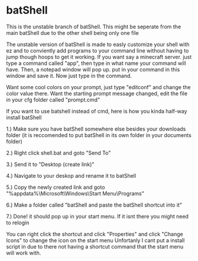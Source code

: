 # batShell
This is the unstable branch of batShell. This might be seperate from the main batShell due to the other shell being only one file

  The unstable version of batShell is made to easly customize your shell with ez and to conviently add programs to your command line without having to jump though hoops to get it working. If you want say a minecraft server. just type a command called "app", then type in what name your command will have. Then, a notepad window will pop up. put in your command in this window and save it. Now just type in the command.

  Want some cool colors on your prompt, just type "editconf" and change the color value there. Want the starting prompt message changed, edit the file in your cfg folder called "prompt.cmd"

If you want to use batshell instead of cmd, here is how you kinda half-way install batShell

1.) Make sure you have batShell somewhere else besides your downloads folder (it is reccomended to put batShell in its own folder in your documents folder)

2.) Right click shell.bat and goto "Send To"

3.) Send it to "Desktop (create link)"

4.) Navigate to your deskop and rename it to batShell

5.) Copy the newly created link and goto "%appdata%\Microsoft\Windows\Start Menu\Programs"

6.) Make a folder called "batShell and paste the batShell shortcut into it"

7.) Done! it should pop up in your start menu. If it isnt there you might need to relogin

You can right click the shortcut and click "Properties" and click "Change Icons" to change the icon on the start menu
Unfortanly I cant put a install script in due to there not having a shortcut command that the start menu will work with.

